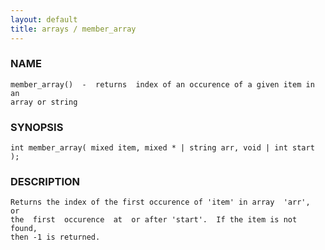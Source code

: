 ```yaml
---
layout: default
title: arrays / member_array
---
```


### NAME

    member_array()  -  returns  index of an occurence of a given item in an
    array or string

### SYNOPSIS

    int member_array( mixed item, mixed * | string arr, void | int start );

### DESCRIPTION

    Returns the index of the first occurence of 'item' in array  'arr',  or
    the  first  occurence  at  or after 'start'.  If the item is not found,
    then -1 is returned.

